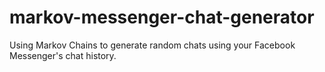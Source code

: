# markov-messenger-chat-generator
Using Markov Chains to generate random chats using your Facebook Messenger's chat history.
